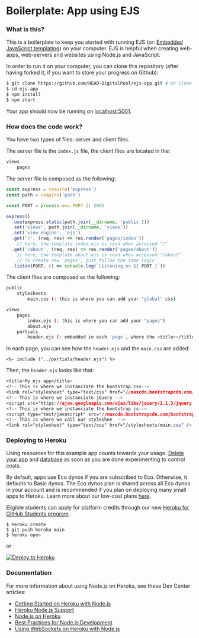 # Boilerplate: App using EJS

### What is this?

This is a boilerplate to keep you started with running EJS (or: [Embedded JavaScript templating](https://ejs.co/)) on your computer. EJS is helpful when creating web-apps, web-servers and websites using Node.js and JavaScript.

In order to run it on your computer, you can clone this repository (after having forked it, if you want to store your progress on Github):

```sh
$ git clone https://github.com/HEAD-DigitalPool/ejs-app.git # or clone your own fork before
$ cd ejs-app
$ npm install
$ npm start
```

Your app should now be running on [localhost:5001](http://localhost:5000/).

### How does the code work?

You have two types of files: server and client files.

The server file is the `index.js` file, the client files are located in the:

```sh
views
	pages
```

 The server file is composed as the following:

```javascript
const express = require('express')
const path = require('path')

const PORT = process.env.PORT || 5001

express()
  .use(express.static(path.join(__dirname, 'public')))
  .set('views', path.join(__dirname, 'views'))
  .set('view engine', 'ejs')
  .get('/', (req, res) => res.render('pages/index'))
	// here, the template index.ejs is read when accessed "/" 
  .get('/about', (req, res) => res.render('pages/about'))
	// here, the template about.ejs is read when accessed "/about" 
	// To create new 'pages', just follow the same logic
  .listen(PORT, () => console.log(`Listening on ${ PORT }`))

```

 The client files are composed as the following:

```sh
public
	stylesheets
		main.css (: this is where you can add your "global" css)

views
	pages
		index.ejs (: this is where you can add your "pages")
		about.ejs
	partials
		header.ejs (: embedded in each 'page', where the <title></title> - see below)
```

In each page, you can see how the `header.ejs` and the `main.css` are added:

`<%- include ("../partials/header.ejs") %>`

Then, the `header.ejs` looks like that:

```css
<title>My ejs app</title>
<!-- This is where we instanciate the bootstrap css-->
<link rel="stylesheet" type="text/css" href="//maxcdn.bootstrapcdn.com/bootstrap/3.3.4/css/bootstrap.min.css" />
<!-- This is where we instanciate jQuery -->
<script src="https://ajax.googleapis.com/ajax/libs/jquery/2.1.3/jquery.min.js"></script>
<!-- This is where we instanciate the bootstrap js-->
<script type="text/javascript" src="//maxcdn.bootstrapcdn.com/bootstrap/3.3.4/js/bootstrap.min.js"></script>
<!-- This is where we call our styleshee  -->
<link rel="stylesheet" type="text/css" href="/stylesheets/main.css" />
```

### Deploying to Heroku

Using resources for this example app counts towards your usage. [Delete your app](https://devcenter.heroku.com/articles/heroku-cli-commands#heroku-apps-destroy) and [database](https://devcenter.heroku.com/articles/heroku-postgresql#removing-the-add-on) as soon as you are done experimenting to control costs.

By default, apps use Eco dynos if you are subscribed to Eco. Otherwise, it defaults to Basic dynos. The Eco dynos plan is shared across all Eco dynos in your account and is recommended if you plan on deploying many small apps to Heroku. Learn more about our low-cost plans [here](https://blog.heroku.com/new-low-cost-plans).

Eligible students can apply for platform credits through our new [Heroku for GitHub Students program](https://blog.heroku.com/github-student-developer-program).

```
$ heroku create
$ git push heroku main
$ heroku open
```
or

[![Deploy to Heroku](https://www.herokucdn.com/deploy/button.svg)](https://heroku.com/deploy)

### Documentation

For more information about using Node.js on Heroku, see these Dev Center articles:

- [Getting Started on Heroku with Node.js](https://devcenter.heroku.com/articles/getting-started-with-nodejs)
- [Heroku Node.js Support](https://devcenter.heroku.com/articles/nodejs-support)
- [Node.js on Heroku](https://devcenter.heroku.com/categories/nodejs)
- [Best Practices for Node.js Development](https://devcenter.heroku.com/articles/node-best-practices)
- [Using WebSockets on Heroku with Node.js](https://devcenter.heroku.com/articles/node-websockets)
